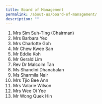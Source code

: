 ```yaml
---
title: Board of Management
permalink: /about-us/board-of-management/
description: ""
---
```





1. Mrs Sim Suh-Ting (Chairman)
2. Mrs Barbara Yeo
3. Mrs Charlotte Goh
4. Mr Chew Kwee San
5. Mr Eddie Koh
6. Mr Gerald Lim
7. Rev Dr Malcolm Tan
8. Ms Shandini Dhanabalan
9. Ms Sharmila Nair
10. Mrs Tjio Bee Ann
11. Mrs Valarie Wilson
12. Mrs Wee Oi Yee
13. Mr Wong Quek Hin